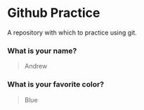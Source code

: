 # Github Practice

A repository with which to practice using git.

### What is your name?

> Andrew

### What is your favorite color?

> Blue 
